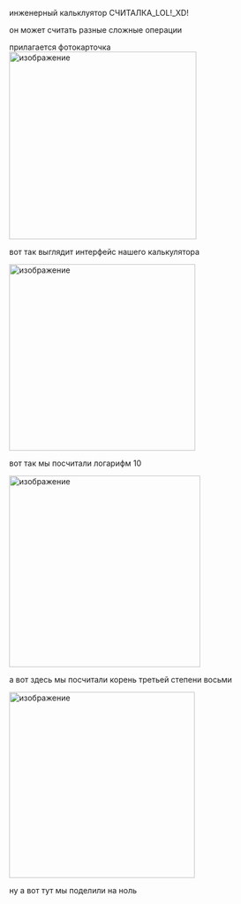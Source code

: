 инженерный кальклуятор СЧИТАЛКА_LOL!_XD!

он может считать разные сложные операции

прилагается фотокарточка
<img width="339" alt="изображение" src="https://github.com/user-attachments/assets/7a97f5ff-623c-46ad-937d-a58d7654c617" />

вот так выглядит интерфейс нашего калькулятора

<img width="337" alt="изображение" src="https://github.com/user-attachments/assets/3276e5c8-849e-4086-afaa-d6d0371c916d" />

вот так мы посчитали логарифм 10

<img width="346" alt="изображение" src="https://github.com/user-attachments/assets/915d6c78-52f8-4c02-861e-37e9c0012353" />

а вот здесь мы посчитали корень третьей степени восьми

<img width="336" alt="изображение" src="https://github.com/user-attachments/assets/1287c684-c2ed-4c28-a675-4ef8bf877dcf" />

ну а вот тут мы поделили на ноль
